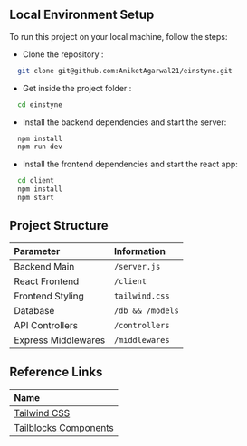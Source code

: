 ## Local Environment Setup

To run this project on your local machine, follow the steps:

- Clone the repository :

```bash
  git clone git@github.com:AniketAgarwal21/einstyne.git
```

- Get inside the project folder :

```bash
  cd einstyne
```

- Install the backend dependencies and start the server:

```bash
  npm install
  npm run dev
```

- Install the frontend dependencies and start the react app:

```bash
  cd client
  npm install
  npm start
```

## Project Structure

| Parameter | Information    
| :-------- | :------- 
| Backend Main | `/server.js`   
| React Frontend | `/client`
| Frontend Styling | `tailwind.css`
| Database | `/db && /models`
| API Controllers | `/controllers`
| Express Middlewares | `/middlewares`


## Reference Links

| Name
| :--------  
| [Tailwind CSS](https://tailwindcss.com/)
| [Tailblocks Components](https://tailblocks.cc/)
